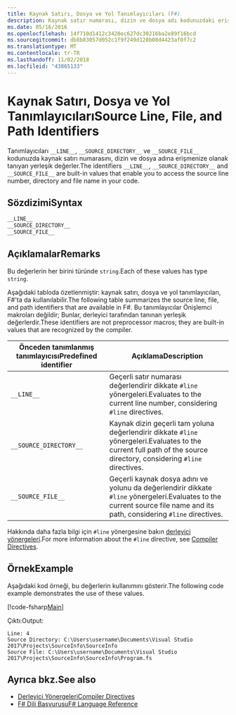 ```yaml
---
title: Kaynak Satırı, Dosya ve Yol Tanımlayıcıları (F#)
description: Kaynak satır numarası, dizin ve dosya adı kodunuzdaki erişim sağlayan yerleşik F# tanımlayıcı değerlerini kullanma konusunda bilgi edinin.
ms.date: 05/16/2016
ms.openlocfilehash: 14f710d1412c3420ec627dc30216ba2e89f16bcd
ms.sourcegitcommit: db8b83057d052c1f9f249d128b08d4423af0f7c2
ms.translationtype: MT
ms.contentlocale: tr-TR
ms.lasthandoff: 11/02/2018
ms.locfileid: "43865133"
---
```

# <a name="source-line-file-and-path-identifiers"></a><span data-ttu-id="c06e5-103">Kaynak Satırı, Dosya ve Yol Tanımlayıcıları</span><span class="sxs-lookup"><span data-stu-id="c06e5-103">Source Line, File, and Path Identifiers</span></span>

<span data-ttu-id="c06e5-104">Tanımlayıcıları `__LINE__`, `__SOURCE_DIRECTORY__` ve `__SOURCE_FILE__` kodunuzda kaynak satırı numarasını, dizin ve dosya adına erişmenize olanak tanıyan yerleşik değerler.</span><span class="sxs-lookup"><span data-stu-id="c06e5-104">The identifiers `__LINE__`, `__SOURCE_DIRECTORY__` and `__SOURCE_FILE__` are built-in values that enable you to access the source line number, directory and file name in your code.</span></span>

## <a name="syntax"></a><span data-ttu-id="c06e5-105">Sözdizimi</span><span class="sxs-lookup"><span data-stu-id="c06e5-105">Syntax</span></span>

```fsharp
__LINE__
__SOURCE_DIRECTORY__
__SOURCE_FILE__
```

## <a name="remarks"></a><span data-ttu-id="c06e5-106">Açıklamalar</span><span class="sxs-lookup"><span data-stu-id="c06e5-106">Remarks</span></span>

<span data-ttu-id="c06e5-107">Bu değerlerin her birini türünde `string`.</span><span class="sxs-lookup"><span data-stu-id="c06e5-107">Each of these values has type `string`.</span></span>

<span data-ttu-id="c06e5-108">Aşağıdaki tabloda özetlenmiştir: kaynak satırı, dosya ve yol tanımlayıcıları, F#'ta da kullanılabilir.</span><span class="sxs-lookup"><span data-stu-id="c06e5-108">The following table summarizes the source line, file, and path identifiers that are available in F#.</span></span> <span data-ttu-id="c06e5-109">Bu tanımlayıcılar Önişlemci makroları değildir; Bunlar, derleyici tarafından tanınan yerleşik değerlerdir.</span><span class="sxs-lookup"><span data-stu-id="c06e5-109">These identifiers are not preprocessor macros; they are built-in values that are recognized by the compiler.</span></span>

|<span data-ttu-id="c06e5-110">Önceden tanımlanmış tanımlayıcısı</span><span class="sxs-lookup"><span data-stu-id="c06e5-110">Predefined identifier</span></span>|<span data-ttu-id="c06e5-111">Açıklama</span><span class="sxs-lookup"><span data-stu-id="c06e5-111">Description</span></span>|
|---------------------|-----------|
|`__LINE__`|<span data-ttu-id="c06e5-112">Geçerli satır numarası değerlendirir dikkate `#line` yönergeleri.</span><span class="sxs-lookup"><span data-stu-id="c06e5-112">Evaluates to the current line number, considering `#line` directives.</span></span>|
|`__SOURCE_DIRECTORY__`|<span data-ttu-id="c06e5-113">Kaynak dizin geçerli tam yoluna değerlendirir dikkate `#line` yönergeleri.</span><span class="sxs-lookup"><span data-stu-id="c06e5-113">Evaluates to the current full path of the source directory, considering `#line` directives.</span></span>|
|`__SOURCE_FILE__`|<span data-ttu-id="c06e5-114">Geçerli kaynak dosya adını ve yolunu da değerlendirir dikkate `#line` yönergeleri.</span><span class="sxs-lookup"><span data-stu-id="c06e5-114">Evaluates to the current source file name and its path, considering `#line` directives.</span></span>|
<span data-ttu-id="c06e5-115">Hakkında daha fazla bilgi için `#line` yönergesine bakın [derleyici yönergeleri](compiler-directives.md).</span><span class="sxs-lookup"><span data-stu-id="c06e5-115">For more information about the `#line` directive, see [Compiler Directives](compiler-directives.md).</span></span>

## <a name="example"></a><span data-ttu-id="c06e5-116">Örnek</span><span class="sxs-lookup"><span data-stu-id="c06e5-116">Example</span></span>

<span data-ttu-id="c06e5-117">Aşağıdaki kod örneği, bu değerlerin kullanımını gösterir.</span><span class="sxs-lookup"><span data-stu-id="c06e5-117">The following code example demonstrates the use of these values.</span></span>

[!code-fsharp[Main](../../../samples/snippets/fsharp/lang-ref-2/snippet7401.fs)]

<span data-ttu-id="c06e5-118">Çıktı:</span><span class="sxs-lookup"><span data-stu-id="c06e5-118">Output:</span></span>

```
Line: 4
Source Directory: C:\Users\username\Documents\Visual Studio 2017\Projects\SourceInfo\SourceInfo
Source File: C:\Users\username\Documents\Visual Studio 2017\Projects\SourceInfo\SourceInfo\Program.fs
```

## <a name="see-also"></a><span data-ttu-id="c06e5-119">Ayrıca bkz.</span><span class="sxs-lookup"><span data-stu-id="c06e5-119">See also</span></span>

- [<span data-ttu-id="c06e5-120">Derleyici Yönergeleri</span><span class="sxs-lookup"><span data-stu-id="c06e5-120">Compiler Directives</span></span>](compiler-directives.md)
- [<span data-ttu-id="c06e5-121">F# Dili Başvurusu</span><span class="sxs-lookup"><span data-stu-id="c06e5-121">F# Language Reference</span></span>](index.md)
